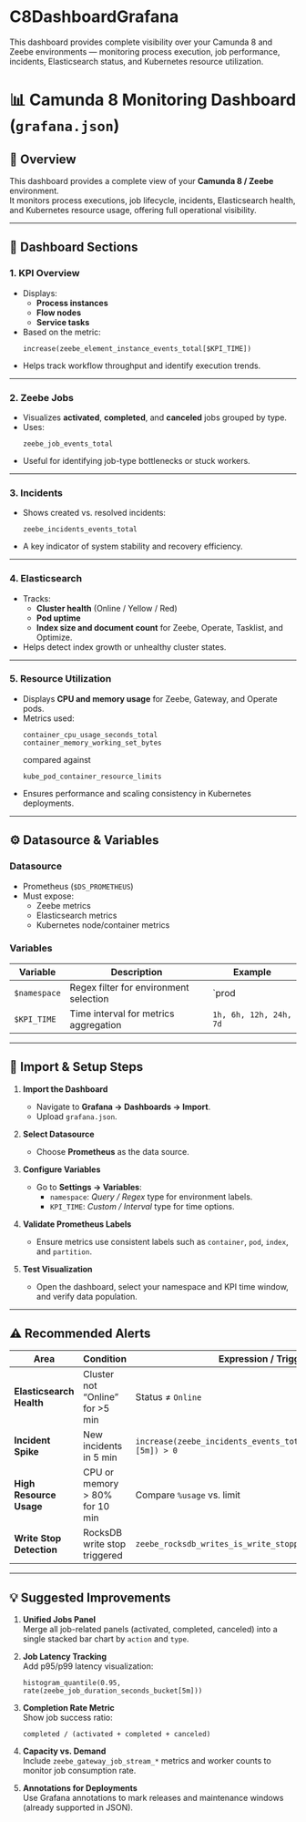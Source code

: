 # C8DashboardGrafana

This dashboard provides complete visibility over your Camunda 8 and Zeebe environments — monitoring process execution, job performance, incidents, Elasticsearch status, and Kubernetes resource utilization.

# 📊 Camunda 8 Monitoring Dashboard (`grafana.json`)

## 🧭 Overview
This dashboard provides a complete view of your **Camunda 8 / Zeebe** environment.  
It monitors process executions, job lifecycle, incidents, Elasticsearch health, and Kubernetes resource usage, offering full operational visibility.

---

## 🔹 Dashboard Sections

### **1. KPI Overview**
- Displays:
  - **Process instances**
  - **Flow nodes**
  - **Service tasks**
- Based on the metric:  
  ```promql
  increase(zeebe_element_instance_events_total[$KPI_TIME])
  ```
- Helps track workflow throughput and identify execution trends.

---

### **2. Zeebe Jobs**
- Visualizes **activated**, **completed**, and **canceled** jobs grouped by type.
- Uses:
  ```promql
  zeebe_job_events_total
  ```
- Useful for identifying job-type bottlenecks or stuck workers.

---

### **3. Incidents**
- Shows created vs. resolved incidents:
  ```promql
  zeebe_incidents_events_total
  ```
- A key indicator of system stability and recovery efficiency.

---

### **4. Elasticsearch**
- Tracks:
  - **Cluster health** (Online / Yellow / Red)
  - **Pod uptime**
  - **Index size and document count** for Zeebe, Operate, Tasklist, and Optimize.
- Helps detect index growth or unhealthy cluster states.

---

### **5. Resource Utilization**
- Displays **CPU and memory usage** for Zeebe, Gateway, and Operate pods.
- Metrics used:
  ```promql
  container_cpu_usage_seconds_total
  container_memory_working_set_bytes
  ```
  compared against  
  ```promql
  kube_pod_container_resource_limits
  ```
- Ensures performance and scaling consistency in Kubernetes deployments.

---

## ⚙️ Datasource & Variables

### **Datasource**
- Prometheus (`$DS_PROMETHEUS`)
- Must expose:
  - Zeebe metrics
  - Elasticsearch metrics
  - Kubernetes node/container metrics

### **Variables**
| Variable | Description | Example |
|-----------|-------------|----------|
| `$namespace` | Regex filter for environment selection | `prod|hml|uat` |
| `$KPI_TIME` | Time interval for metrics aggregation | `1h, 6h, 12h, 24h, 7d` |

---

## 🚀 Import & Setup Steps

1. **Import the Dashboard**
   - Navigate to **Grafana → Dashboards → Import**.
   - Upload `grafana.json`.

2. **Select Datasource**
   - Choose **Prometheus** as the data source.

3. **Configure Variables**
   - Go to **Settings → Variables**:
     - `namespace`: *Query / Regex* type for environment labels.
     - `KPI_TIME`: *Custom / Interval* type for time options.

4. **Validate Prometheus Labels**
   - Ensure metrics use consistent labels such as `container`, `pod`, `index`, and `partition`.

5. **Test Visualization**
   - Open the dashboard, select your namespace and KPI time window, and verify data population.

---

## ⚠️ Recommended Alerts

| Area | Condition | Expression / Trigger |
|------|------------|----------------------|
| **Elasticsearch Health** | Cluster not “Online” for >5 min | Status ≠ `Online` |
| **Incident Spike** | New incidents in 5 min | `increase(zeebe_incidents_events_total{action="created"}[5m]) > 0` |
| **High Resource Usage** | CPU or memory > 80% for 10 min | Compare `%usage` vs. limit |
| **Write Stop Detection** | RocksDB write stop triggered | `zeebe_rocksdb_writes_is_write_stopped == 1` |

---

## 💡 Suggested Improvements

1. **Unified Jobs Panel**  
   Merge all job-related panels (activated, completed, canceled) into a single stacked bar chart by `action` and `type`.

2. **Job Latency Tracking**  
   Add p95/p99 latency visualization:
   ```promql
   histogram_quantile(0.95, rate(zeebe_job_duration_seconds_bucket[5m]))
   ```

3. **Completion Rate Metric**  
   Show job success ratio:
   ```promql
   completed / (activated + completed + canceled)
   ```

4. **Capacity vs. Demand**  
   Include `zeebe_gateway_job_stream_*` metrics and worker counts to monitor job consumption rate.

5. **Annotations for Deployments**  
   Use Grafana annotations to mark releases and maintenance windows (already supported in JSON).

